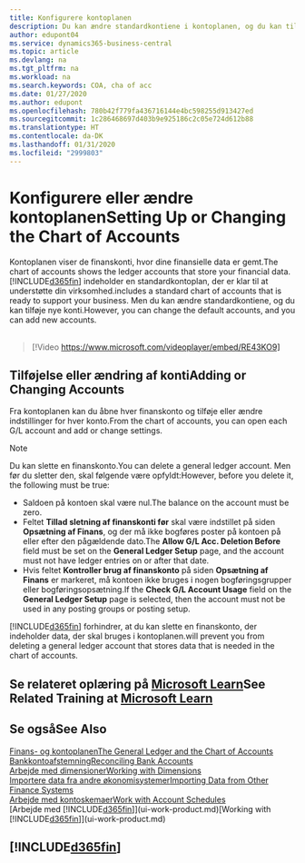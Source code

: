 ```yaml
---
title: Konfigurere kontoplanen
description: Du kan ændre standardkontiene i kontoplanen, og du kan tilføje nye konti.
author: edupont04
ms.service: dynamics365-business-central
ms.topic: article
ms.devlang: na
ms.tgt_pltfrm: na
ms.workload: na
ms.search.keywords: COA, cha of acc
ms.date: 01/27/2020
ms.author: edupont
ms.openlocfilehash: 780b42f779fa436716144e4bc598255d913427ed
ms.sourcegitcommit: 1c286468697d403b9e925186c2c05e724d612b88
ms.translationtype: HT
ms.contentlocale: da-DK
ms.lasthandoff: 01/31/2020
ms.locfileid: "2999803"
---
```

# <a name="setting-up-or-changing-the-chart-of-accounts"></a><span data-ttu-id="25012-103">Konfigurere eller ændre kontoplanen</span><span class="sxs-lookup"><span data-stu-id="25012-103">Setting Up or Changing the Chart of Accounts</span></span>
<span data-ttu-id="25012-104">Kontoplanen viser de finanskonti, hvor dine finansielle data er gemt.</span><span class="sxs-lookup"><span data-stu-id="25012-104">The chart of accounts shows the ledger accounts that store your financial data.</span></span> [!INCLUDE[d365fin](includes/d365fin_md.md)] <span data-ttu-id="25012-105">indeholder en standardkontoplan, der er klar til at understøtte din virksomhed.</span><span class="sxs-lookup"><span data-stu-id="25012-105">includes a standard chart of accounts that is ready to support your business.</span></span>
<span data-ttu-id="25012-106">Men du kan ændre standardkontiene, og du kan tilføje nye konti.</span><span class="sxs-lookup"><span data-stu-id="25012-106">However, you can change the default accounts, and you can add new accounts.</span></span>
<br><br>  

> [!Video https://www.microsoft.com/videoplayer/embed/RE43KO9]


## <a name="adding-or-changing-accounts"></a><span data-ttu-id="25012-107">Tilføjelse eller ændring af konti</span><span class="sxs-lookup"><span data-stu-id="25012-107">Adding or Changing Accounts</span></span>
<span data-ttu-id="25012-108">Fra kontoplanen kan du åbne hver finanskonto og tilføje eller ændre indstillinger for hver konto.</span><span class="sxs-lookup"><span data-stu-id="25012-108">From the chart of accounts, you can open each G/L account and add or change settings.</span></span>

> [!NOTE]  
>   <span data-ttu-id="25012-109">Du kan slette en finanskonto.</span><span class="sxs-lookup"><span data-stu-id="25012-109">You can delete a general ledger account.</span></span> <span data-ttu-id="25012-110">Men før du sletter den, skal følgende være opfyldt:</span><span class="sxs-lookup"><span data-stu-id="25012-110">However, before you delete it, the following must be true:</span></span>  
>  
>   * <span data-ttu-id="25012-111">Saldoen på kontoen skal være nul.</span><span class="sxs-lookup"><span data-stu-id="25012-111">The balance on the account must be zero.</span></span>  
>   * <span data-ttu-id="25012-112">Feltet **Tillad sletning af finanskonti før** skal være indstillet på siden **Opsætning af Finans**, og der må ikke bogføres poster på kontoen på eller efter den pågældende dato.</span><span class="sxs-lookup"><span data-stu-id="25012-112">The **Allow G/L Acc. Deletion Before** field must be set on the **General Ledger Setup** page, and the account must not have ledger entries on or after that date.</span></span>  
>   * <span data-ttu-id="25012-113">Hvis feltet **Kontroller brug af finanskonto** på siden **Opsætning af Finans** er markeret, må kontoen ikke bruges i nogen bogføringsgrupper eller bogføringsopsætning.</span><span class="sxs-lookup"><span data-stu-id="25012-113">If the **Check G/L Account Usage** field on the **General Ledger Setup** page is selected, then the account must not be used in any posting groups or posting setup.</span></span>  

[!INCLUDE[d365fin](includes/d365fin_md.md)] <span data-ttu-id="25012-114">forhindrer, at du kan slette en finanskonto, der indeholder data, der skal bruges i kontoplanen.</span><span class="sxs-lookup"><span data-stu-id="25012-114">will prevent you from deleting a general ledger account that stores data that is needed in the chart of accounts.</span></span>  

## <a name="see-related-training-at-microsoft-learnlearnmoduleschart-accounts-dynamics-365-business-centralindex"></a><span data-ttu-id="25012-115">Se relateret oplæring på [Microsoft Learn](/learn/modules/chart-accounts-dynamics-365-business-central/index)</span><span class="sxs-lookup"><span data-stu-id="25012-115">See Related Training at [Microsoft Learn](/learn/modules/chart-accounts-dynamics-365-business-central/index)</span></span>

## <a name="see-also"></a><span data-ttu-id="25012-116">Se også</span><span class="sxs-lookup"><span data-stu-id="25012-116">See Also</span></span>
[<span data-ttu-id="25012-117">Finans- og kontoplanen</span><span class="sxs-lookup"><span data-stu-id="25012-117">The General Ledger and the Chart of Accounts</span></span>](finance-general-ledger.md)  
[<span data-ttu-id="25012-118">Bankkontoafstemning</span><span class="sxs-lookup"><span data-stu-id="25012-118">Reconciling Bank Accounts</span></span>](bank-manage-bank-accounts.md)  
[<span data-ttu-id="25012-119">Arbejde med dimensioner</span><span class="sxs-lookup"><span data-stu-id="25012-119">Working with Dimensions</span></span>](finance-dimensions.md)  
[<span data-ttu-id="25012-120">Importere data fra andre økonomisystemer</span><span class="sxs-lookup"><span data-stu-id="25012-120">Importing Data from Other Finance Systems</span></span>](across-import-data-configuration-packages.md)  
[<span data-ttu-id="25012-121">Arbejde med kontoskemaer</span><span class="sxs-lookup"><span data-stu-id="25012-121">Work with Account Schedules</span></span>](bi-how-work-account-schedule.md)  
<span data-ttu-id="25012-122">[Arbejde med [!INCLUDE[d365fin](includes/d365fin_md.md)]](ui-work-product.md)</span><span class="sxs-lookup"><span data-stu-id="25012-122">[Working with [!INCLUDE[d365fin](includes/d365fin_md.md)]](ui-work-product.md)</span></span>  

## [!INCLUDE[d365fin](includes/free_trial_md.md)]
